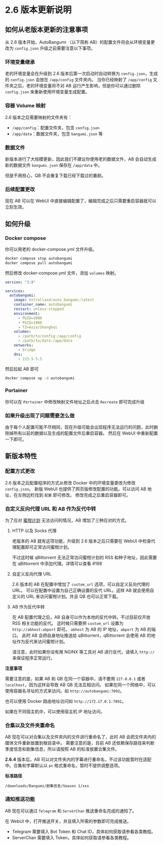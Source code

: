 # 2.6 版本更新说明

## 如何从老版本更新的注意事项

从 2.6 版本开始，AutoBangumi （以下简称 AB）的配置文件将会从环境变量更改为 `config.json` 升级之前需要注意以下事项。

### 环境变量继承

老的环境变量会在升级到 2.6 版本后第一次启动时自动转换为 `config.json`，生成的 `config.json` 会放在 `/app/config` 文件夹内。
当你已经映射了 `/app/config` 文件夹之后，老的环境变量将不对 AB 运行产生影响，但是你可以通过删除 `config.json` 来重新使用环境变量生成配置。

### 容器 Volume 映射

2.6 版本之后需要映射的文件夹有：

- `/app/config`：配置文件夹，包含 `config.json`
- `/app/data`：数据文件夹，包含 `bangumi.json` 等

### 数据文件

新版本进行了大规模更新，因此我们不建议你使用老的数据文件，AB 会自动生成新的数据文件 `bangumi.json` 保存在 `/app/data` 中。

但是不用担心，QB 不会重复下载已经下载过的番剧。

### 后续配置更改

现在 AB 可以在 WebUI 中直接编辑配置了，编辑完成之后只需要重启容器就可以立刻生效。

## 如何升级

### Docker compose

你可以用老的 docker-compose.yml 文件升级。

```bash
docker compose stop autobangumi
docker compose pull autobangumi
```

然后修改 docker-compose.yml 文件，添加 `volumes` 映射。

```yaml
version: "3.8"

services:
  autobangumi:
    image: estrellaxd/auto_bangumi:latest
    container_name: autobangumi
    restart: unless-stopped
    environment:
      - PUID=1000
      - PGID=1000
      - TZ=Asia/Shanghai
    volumes:
      - /path/to/config:/app/config
      - /path/to/data:/app/data
    networks:
      - bridge
    dns: 
      - 223.5.5.5
```

然后拉起 AB 即可
    
```bash
docker compose up -d autobangumi
```

### Portainer

你可以在 `Portainer` 中修改映射文件地址之后点击 `Recreate` 即可完成升级

### 如果升级出现了问题需要怎么做

由于每个人配置可能不尽相同，现在升级可能会出现程序无法运行的问题，此时删除掉所有以前的数据以及生成的配置文件后重启容器。
然后在 WebUI 中重新配置一下即可。


## 新版本特性

### 配置方式更改

2.6 版本之后配置程序的方式从修改 Docker 中的环境变量更改为修改 `config.json`。
新版 WebUI 也提供了网页版修改配置的功能。可以访问 AB 地址，在左侧边栏找到 `配置` 即可修改。
修改完成之后重启容器即可。

### 自定义反向代理 URL 和 AB 作为反代中转

为了应对 [蜜柑计划](https://mikanani.me) 无法访问的情况，AB 增加了三种应对的方式。

1. HTTP 以及 Socks 代理

    老版本的 AB 就有这项功能，升级到 2.6 版本之后只需要在 WebUI 中检查代理配置即可正常访问蜜柑计划。
    
    不过这时候 qBittorrent 无法正常访问蜜柑计划的 RSS 和种子地址，因此需要在 qBittorrent 中添加代理。详情可以查看 #198

2. 自定义反向代理 URL

    2.6 版本的 AB 在配置中增加了 `custom_url` 选项，可以自定义反向代理的 URL。
    可以在配置中设置为自己正确设置的反代 URL。这样 AB 就会使用自定义的 URL 来访问蜜柑计划。并且 QB 也可以正常下载。

3. AB 作为反代中转

    在 AB 配置代理之后，AB 自身可以作为本地的反代中转。不过目前仅开放 RSS 相关功能的反代。
    这时候只需要把 `custom_url` 设置为 `http://abhost:abport` 即可。 `abhost` 为 AB 的 IP 地址，`abport` 为 AB 的端口。
    此时 AB 会把自身地址推送给 qBittorrent，qBittorrent 会使用 AB 的地址作为反代来访问蜜柑计划。
    
    请注意，此时如果你没有用 NGINX 等工具对 AB 进行反代，请填入 `http://` 来保证程序正常运行。

**注意事项**

需要注意的是，如果 AB 和 QB 在同一个容器中，请不要用 `127.0.0.1` 或者 `localhost`，因为这样会导致 AB QB 无法互相访问。
如果在同一个网络中，可以使用容器名寻址的方式来访问。如 `http://autobangumi:7892`。

也可以使用 Docker 路由地址访问如 `http://172.17.0.1:7892`。

如果在不同宿主机中，可以使用宿主机 IP 地址访问。

### 合集以及文件夹重命名

AB 现在可以对合集以及文件夹内的文件进行重命名了，此时 AB 会把文件夹内的媒体文件重新放置到根目录中。
需要注意的是，目前 AB 还依赖保存路径来判断季度信息和剧集信息，所以请按照 AB 的标准放置合集文件。

**2.6.4** 版本后，AB 可以对文件夹内的字幕进行重命名，不过该功能暂时在适配中。合集和字幕默认以 `pn` 格式重命名，暂时不提供调整选项。

**标准路径**
    
```
/downloads/Bangumi/剧集信息/Season 1/xxx
```

### 通知推送功能

AB 现在可以通过 `Telegram` 和 `ServerChan` 推送重命名完成的通知了。

在 WebUI 中，打开推送开关，并且填入所需的参数即可完成推送。

- Telegram 需要填入 Bot Token 和 Chat ID，具体如何获取请参看各类教程。
- ServerChan 需要填入 Token，具体如何获取请参看各类教程。